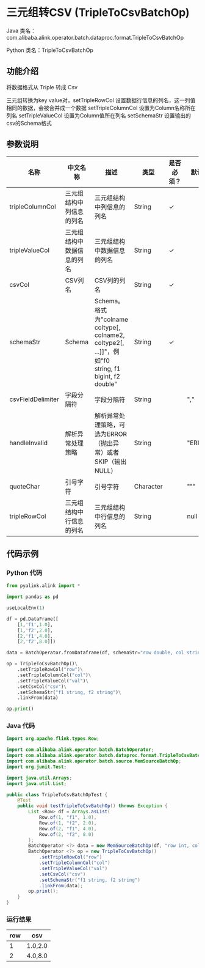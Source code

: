 # 三元组转CSV (TripleToCsvBatchOp)
Java 类名：com.alibaba.alink.operator.batch.dataproc.format.TripleToCsvBatchOp

Python 类名：TripleToCsvBatchOp


## 功能介绍
将数据格式从 Triple 转成 Csv

三元组转换为key value对，setTripleRowCol 设置数据行信息的列名，这一列值相同的数据，会被合并成一个数据
setTripleColumnCol 设置为Column名称所在列名
setTripleValueCol 设置为Column值所在列名
setSchemaStr 设置输出的csv的Schema格式

## 参数说明

| 名称 | 中文名称 | 描述 | 类型 | 是否必须？ | 默认值 |
| --- | --- | --- | --- | --- | --- |
| tripleColumnCol | 三元组结构中列信息的列名 | 三元组结构中列信息的列名 | String | ✓ |  |
| tripleValueCol | 三元组结构中数据信息的列名 | 三元组结构中数据信息的列名 | String | ✓ |  |
| csvCol | CSV列名 | CSV列的列名 | String | ✓ |  |
| schemaStr | Schema | Schema。格式为"colname coltype[, colname2, coltype2[, ...]]"，例如"f0 string, f1 bigint, f2 double" | String | ✓ |  |
| csvFieldDelimiter | 字段分隔符 | 字段分隔符 | String |  | "," |
| handleInvalid | 解析异常处理策略 | 解析异常处理策略，可选为ERROR（抛出异常）或者SKIP（输出NULL） | String |  | "ERROR" |
| quoteChar | 引号字符 | 引号字符 | Character |  | "\"" |
| tripleRowCol | 三元组结构中行信息的列名 | 三元组结构中行信息的列名 | String |  | null |

## 代码示例
### Python 代码
```python
from pyalink.alink import *

import pandas as pd

useLocalEnv(1)

df = pd.DataFrame([
    [1,'f1',1.0],
    [1,'f2',2.0],
    [2,'f1',4.0],
    [2,'f2',8.0]])

data = BatchOperator.fromDataframe(df, schemaStr="row double, col string, val double")

op = TripleToCsvBatchOp()\
    .setTripleRowCol("row")\
    .setTripleColumnCol("col")\
    .setTripleValueCol("val")\
    .setCsvCol("csv")\
    .setSchemaStr("f1 string, f2 string")\
    .linkFrom(data)

op.print()
```
### Java 代码
```java
import org.apache.flink.types.Row;

import com.alibaba.alink.operator.batch.BatchOperator;
import com.alibaba.alink.operator.batch.dataproc.format.TripleToCsvBatchOp;
import com.alibaba.alink.operator.batch.source.MemSourceBatchOp;
import org.junit.Test;

import java.util.Arrays;
import java.util.List;

public class TripleToCsvBatchOpTest {
	@Test
	public void testTripleToCsvBatchOp() throws Exception {
		List <Row> df = Arrays.asList(
			Row.of(1, "f1", 1.0),
			Row.of(1, "f2", 2.0),
			Row.of(2, "f1", 4.0),
			Row.of(2, "f2", 8.0)
		);
		BatchOperator <?> data = new MemSourceBatchOp(df, "row int, col string, val double");
		BatchOperator <?> op = new TripleToCsvBatchOp()
			.setTripleRowCol("row")
			.setTripleColumnCol("col")
			.setTripleValueCol("val")
			.setCsvCol("csv")
			.setSchemaStr("f1 string, f2 string")
			.linkFrom(data);
		op.print();
	}
}
```

### 运行结果
    
|row|csv|
|---|-------|
|1|1.0,2.0|
|2|4.0,8.0|
    
